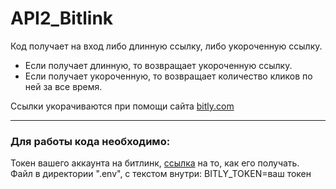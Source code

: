 # API2_Bitlink
Код получает на вход либо длинную ссылку, либо укороченную ссылку. 
  * Если получает длинную, то возвращает укороченную ссылку.  
  * Если получает укороченную, то возвращает количество кликов по ней за все время.

Ссылки укорачиваются при помощи сайта [bitly.com](https://app.bitly.com/bbt2/)

----
### Для работы кода необходимо: ###
  Токен вашего аккаунта на битлинк, [ссылка](https://dev.bitly.com/) на то, как его получать.\
  Файл в директории ".env", с текстом внутри: BITLY_TOKEN=ваш токен
